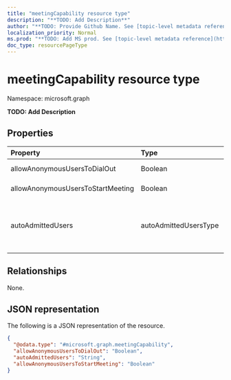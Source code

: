 ```yaml
---
title: "meetingCapability resource type"
description: "**TODO: Add Description**"
author: "**TODO: Provide Github Name. See [topic-level metadata reference](https://msgo.azurewebsites.net/add/document/guidelines/metadata.html#topic-level-metadata)**"
localization_priority: Normal
ms.prod: "**TODO: Add MS prod. See [topic-level metadata reference](https://msgo.azurewebsites.net/add/document/guidelines/metadata.html#topic-level-metadata)**"
doc_type: resourcePageType
---
```


# meetingCapability resource type


Namespace: microsoft.graph

**TODO: Add Description**

## Properties
|Property|Type|Description|
|:---|:---|:---|
|allowAnonymousUsersToDialOut|Boolean|**TODO: Add Description**|
|allowAnonymousUsersToStartMeeting|Boolean|**TODO: Add Description**|
|autoAdmittedUsers|autoAdmittedUsersType|**TODO: Add Description**. Possible values are: `everyoneInCompany`, `everyone`.|

## Relationships
None.

## JSON representation
The following is a JSON representation of the resource.
<!-- {
  "blockType": "resource",
  "@odata.type": "microsoft.graph.meetingCapability"
}
-->
``` json
{
  "@odata.type": "#microsoft.graph.meetingCapability",
  "allowAnonymousUsersToDialOut": "Boolean",
  "autoAdmittedUsers": "String",
  "allowAnonymousUsersToStartMeeting": "Boolean"
}
```

